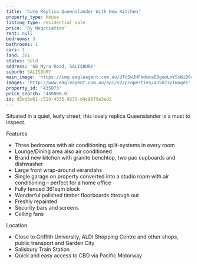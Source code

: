 ```yaml
---
title: 'Cute Replica Queenslander With New Kitchen'
property_type: House
listing_type: residential_sale
price: 'By Negotiation'
rent: null
bedrooms: 3
bathrooms: 1
cars: 1
land: 361
status: Sold
address: '68 Myra Road, SALISBURY'
suburb: SALISBURY
main_image: 'https://img.eagleagent.com.au/UTq5wJHFmdwceE8geoLmY5sWiB0=/1280x854/smart/https://s3-us-west-2.amazonaws.com/eagleagent-orig/images/6820226/107950876-image-M.jpg'
images: 'http://www.eagleagent.com.au/api/v2/properties/435073/images'
property_id: '435073'
price_search: '449000.0'
id: d3ed8e61-c529-4335-9233-d4c86f9a3ed2
---
```

Situated in a quiet, leafy street, this lovely replica Queenslander is a must to inspect.

Features

*  Three bedrooms with air conditioning split-systems in every room
*  Lounge/Dining area also air conditioned
*  Brand new kitchen with granite benchtop, two pac cupboards and dishwasher
*  Large front wrap-around verandahs
*  Single garage on property converted into a studio room with air conditioning – perfect for a home office
*  Fully fenced 361sqm block
*  Wonderful polished timber floorboards through out
*  Freshly repainted
*  Security bars and screens
*  Ceiling fans

Location
*  Close to Griffith University, ALDI Shopping Centre and other shops, public transport and Garden City
*  Salisbury Train Station
*  Quick and easy access to CBD via Pacific Motorway